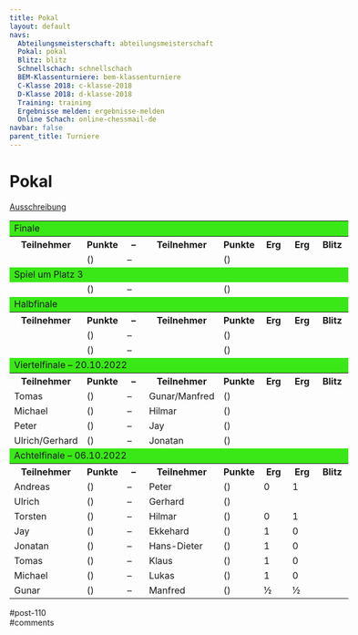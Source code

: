```yaml
---
title: Pokal 
layout: default
navs:
  Abteilungsmeisterschaft: abteilungsmeisterschaft
  Pokal: pokal
  Blitz: blitz
  Schnellschach: schnellschach
  BEM-Klassenturniere: bem-klassenturniere
  C-Klasse 2018: c-klasse-2018
  D-Klasse 2018: d-klasse-2018
  Training: training
  Ergebnisse melden: ergebnisse-melden
  Online Schach: online-chessmail-de
navbar: false
parent_title: Turniere
---
```

<div class="post-110 page type-page status-publish hentry" id="post-110">
<h1 class="entry-title">Pokal</h1>
<div class="entry-content">
<p><a href="https://www.narva-schach.de/wordpress/wp-content/uploads/2022/08/Pokal-2022.pdf">Ausschreibung</a></p>
<table style="width: 118%;">
<tbody>
<tr>
<td colspan="8" style="width: 99.8681%; background-color: #3ae817;">Finale</td>
</tr>
<tr>
<th style="width: 20.9763%;">Teilnehmer</th>
<th style="width: 11.6095%;">Punkte</th>
<th style="width: 7.12401%;">–</th>
<th style="width: 21.2401%;">Teilnehmer</th>
<th style="width: 11.6095%;">Punkte</th>
<th style="width: 8.83905%;">Erg</th>
<th style="width: 8.83905%;">Erg</th>
<th style="width: 9.63061%;">Blitz</th>
</tr>
<tr>
<td style="width: 20.9763%;"></td>
<td style="width: 11.6095%;">()</td>
<td style="width: 7.12401%;">–</td>
<td style="width: 21.2401%;"></td>
<td style="width: 11.6095%;">()</td>
<td style="width: 8.83905%;"></td>
<td style="width: 8.83905%;"></td>
</tr>
<tr>
<td colspan="8" style="background-color: #3ae817; width: 99.8681%;">Spiel um Platz 3</td>
</tr>
<tr>
<td style="width: 20.9763%;"></td>
<td style="width: 11.6095%;">()</td>
<td style="width: 7.12401%;">–</td>
<td style="width: 21.2401%;"></td>
<td style="width: 11.6095%;">()</td>
<td style="width: 8.83905%;"></td>
<td style="width: 8.83905%;"></td>
</tr>
<tr>
<td colspan="8" style="width: 99.8681%; background-color: #3ae817;">Halbfinale</td>
</tr>
<tr>
<th style="width: 20.9763%;">Teilnehmer</th>
<th style="width: 11.6095%;">Punkte</th>
<th style="width: 7.12401%;">–</th>
<th style="width: 21.2401%;">Teilnehmer</th>
<th style="width: 11.6095%;">Punkte</th>
<th style="width: 8.83905%;">Erg</th>
<th style="width: 8.83905%;">Erg</th>
<th style="width: 9.63061%;">Blitz</th>
</tr>
<tr>
<td style="width: 20.9763%;"></td>
<td style="width: 11.6095%;">()</td>
<td style="width: 7.12401%;">–</td>
<td style="width: 21.2401%;"></td>
<td style="width: 11.6095%;">()</td>
<td style="width: 8.83905%;"></td>
<td style="width: 8.83905%;"></td>
</tr>
<tr>
<td style="width: 20.9763%;"></td>
<td style="width: 11.6095%;">()</td>
<td style="width: 7.12401%;">–</td>
<td style="width: 21.2401%;"></td>
<td style="width: 11.6095%;">()</td>
<td style="width: 8.83905%;"></td>
<td style="width: 8.83905%;"></td>
</tr>
<tr>
<td colspan="8" style="width: 99.8681%; background-color: #3ae817;">Viertelfinale – 20.10.2022</td>
</tr>
<tr>
<th style="width: 20.9763%;">Teilnehmer</th>
<th style="width: 11.6095%;">Punkte</th>
<th style="width: 7.12401%;">–</th>
<th style="width: 21.2401%;">Teilnehmer</th>
<th style="width: 11.6095%;">Punkte</th>
<th style="width: 8.83905%;">Erg</th>
<th style="width: 8.83905%;">Erg</th>
<th style="width: 9.63061%;">Blitz</th>
</tr>
<tr>
<td style="width: 20.9763%;">Tomas</td>
<td style="width: 11.6095%;">()</td>
<td style="width: 7.12401%;">–</td>
<td nowrap="nowrap" style="width: 21.2401%;">Gunar/Manfred</td>
<td style="width: 11.6095%;">()</td>
<td style="width: 8.83905%;"></td>
<td style="width: 8.83905%;"></td>
</tr>
<tr>
<td style="width: 20.9763%;">Michael</td>
<td style="width: 11.6095%;">()</td>
<td style="width: 7.12401%;">–</td>
<td style="width: 21.2401%;">Hilmar</td>
<td style="width: 11.6095%;">()</td>
<td style="width: 8.83905%;"></td>
<td style="width: 8.83905%;"></td>
</tr>
<tr>
<td style="width: 20.9763%;">Peter</td>
<td style="width: 11.6095%;">()</td>
<td style="width: 7.12401%;">–</td>
<td style="width: 21.2401%;">Jay</td>
<td style="width: 11.6095%;">()</td>
<td style="width: 8.83905%;"></td>
<td style="width: 8.83905%;"></td>
</tr>
<tr>
<td nowrap="nowrap" style="width: 20.9763%;">Ulrich/Gerhard</td>
<td style="width: 11.6095%;">()</td>
<td style="width: 7.12401%;">–</td>
<td style="width: 21.2401%;">Jonatan</td>
<td style="width: 11.6095%;">()</td>
<td style="width: 8.83905%;"></td>
<td style="width: 8.83905%;"></td>
</tr>
<tr>
<td colspan="8" style="width: 99.8681%; background-color: #3ae817;">Achtelfinale – 06.10.2022</td>
</tr>
<tr>
<th style="width: 20.9763%;">Teilnehmer</th>
<th style="width: 11.6095%;">Punkte</th>
<th style="width: 7.12401%;">–</th>
<th style="width: 21.2401%;">Teilnehmer</th>
<th style="width: 11.6095%;">Punkte</th>
<th style="width: 8.83905%;">Erg</th>
<th style="width: 8.83905%;">Erg</th>
<th style="width: 9.63061%;">Blitz</th>
</tr>
<tr>
<td style="width: 20.9763%;">Andreas</td>
<td style="width: 11.6095%;">()</td>
<td style="width: 7.12401%;">–</td>
<td style="width: 21.2401%;">Peter</td>
<td style="width: 11.6095%;">()</td>
<td style="width: 8.83905%;">0</td>
<td style="width: 8.83905%;">1</td>
</tr>
<tr>
<td style="width: 20.9763%;">Ulrich</td>
<td style="width: 11.6095%;">()</td>
<td style="width: 7.12401%;">–</td>
<td style="width: 21.2401%;">Gerhard</td>
<td style="width: 11.6095%;">()</td>
<td style="width: 8.83905%;"></td>
<td style="width: 8.83905%;"></td>
</tr>
<tr>
<td style="width: 20.9763%;">Torsten</td>
<td style="width: 11.6095%;">()</td>
<td style="width: 7.12401%;">–</td>
<td style="width: 21.2401%;">Hilmar</td>
<td style="width: 11.6095%;">()</td>
<td style="width: 8.83905%;">0</td>
<td style="width: 8.83905%;">1</td>
</tr>
<tr>
<td style="width: 20.9763%;">Jay</td>
<td style="width: 11.6095%;">()</td>
<td style="width: 7.12401%;">–</td>
<td style="width: 21.2401%;">Ekkehard</td>
<td style="width: 11.6095%;">()</td>
<td style="width: 8.83905%;">1</td>
<td style="width: 8.83905%;">0</td>
</tr>
<tr>
<td style="width: 20.9763%;">Jonatan</td>
<td style="width: 11.6095%;">()</td>
<td style="width: 7.12401%;">–</td>
<td nowrap="nowrap" style="width: 21.2401%;">Hans-Dieter</td>
<td style="width: 11.6095%;">()</td>
<td style="width: 8.83905%;">1</td>
<td style="width: 8.83905%;">0</td>
</tr>
<tr>
<td style="width: 20.9763%;">Tomas</td>
<td style="width: 11.6095%;">()</td>
<td style="width: 7.12401%;">–</td>
<td style="width: 21.2401%;">Klaus</td>
<td style="width: 11.6095%;">()</td>
<td style="width: 8.83905%;">1</td>
<td style="width: 8.83905%;">0</td>
</tr>
<tr>
<td style="width: 20.9763%;">Michael</td>
<td style="width: 11.6095%;">()</td>
<td style="width: 7.12401%;">–</td>
<td style="width: 21.2401%;">Lukas</td>
<td style="width: 11.6095%;">()</td>
<td style="width: 8.83905%;">1</td>
<td style="width: 8.83905%;">0</td>
</tr>
<tr>
<td style="width: 20.9763%;">Gunar</td>
<td style="width: 11.6095%;">()</td>
<td style="width: 7.12401%;">–</td>
<td style="width: 21.2401%;">Manfred</td>
<td style="width: 11.6095%;">()</td>
<td style="width: 8.83905%;">½</td>
<td style="width: 8.83905%;">½</td>
</tr>
</tbody>
</table>
</div><!-- .entry-content -->
</div> #post-110 
<div id="comments">
</div> #comments 

